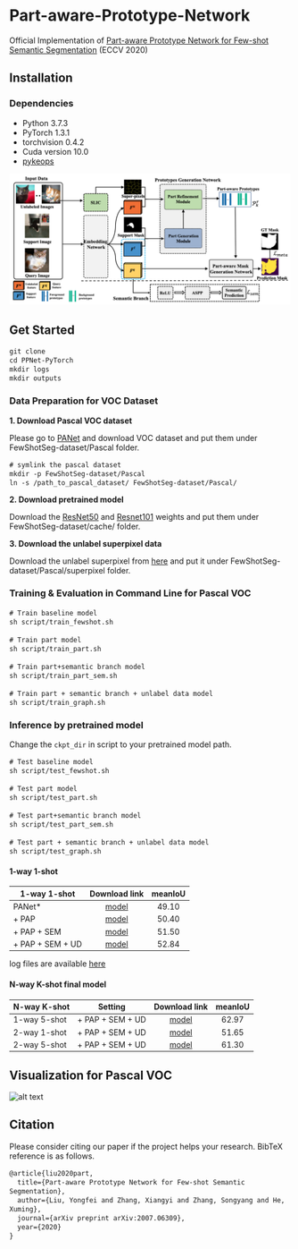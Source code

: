 # Part-aware-Prototype-Network
Official Implementation of [Part-aware Prototype Network for Few-shot Semantic Segmentation](https://arxiv.org/pdf/2007.06309.pdf) (ECCV 2020)


## Installation

### Dependencies
* Python 3.7.3
* PyTorch 1.3.1
* torchvision 0.4.2
* Cuda version 10.0
* [pykeops](https://www.kernel-operations.io/keops/python/installation.html)

![alt text](demo/overview.png)


## Get Started
```
git clone 
cd PPNet-PyTorch
mkdir logs
mkdir outputs
```

### Data Preparation for VOC Dataset
**1. Download Pascal VOC dataset**

Please go to [PANet](https://github.com/kaixin96/PANet) and download VOC dataset
and put them under FewShotSeg-dataset/Pascal folder.
```
# symlink the pascal dataset
mkdir -p FewShotSeg-dataset/Pascal
ln -s /path_to_pascal_dataset/ FewShotSeg-dataset/Pascal/
```

**2. Download pretrained model**

Download the [ResNet50](https://download.pytorch.org/models/resnet50-19c8e357.pth) 
and [Resnet101](https://download.pytorch.org/models/resnet50-19c8e357.pth)
weights and put them under FewShotSeg-dataset/cache/ folder.

**3. Download the unlabel superpixel data**

Download the unlabel superpixel from [here](https://drive.google.com/file/d/1732jFI0qQBkGyjlWVExxyZYSru7HACkP/view?usp=sharing) and 
put it under FewShotSeg-dataset/Pascal/superpixel folder.


### Training & Evaluation in Command Line for Pascal VOC
```
# Train baseline model 
sh script/train_fewshot.sh

# Train part model
sh script/train_part.sh

# Train part+semantic branch model
sh script/train_part_sem.sh

# Train part + semantic branch + unlabel data model
sh script/train_graph.sh

```

### Inference by pretrained model
Change the ```ckpt_dir``` in script to your pretrained model path.
```
# Test baseline model 
sh script/test_fewshot.sh

# Test part model
sh script/test_part.sh

# Test part+semantic branch model
sh script/test_part_sem.sh

# Test part + semantic branch + unlabel data model
sh script/test_graph.sh
```
#### 1-way 1-shot 
|   1-way 1-shot | Download link             |        meanIoU                                | 
|-----------------------|:--------------------------------------------------:|:--------------------------------------------------:|
| PANet* | [model](https://drive.google.com/drive/folders/1OrVJ74LbhgUhIOp8nen79Yv56esO4an4?usp=sharing)           |  49.10  |
| + PAP | [model](https://drive.google.com/drive/folders/1cZBV-v8uvbmWPhiAlBDyYUT8MoT6zzto?usp=sharing)            |  50.40  | 
| + PAP + SEM | [model](https://drive.google.com/drive/folders/1MDy_-Mt4lLyUWPhXOTcssrT5R0rI6IPZ?usp=sharing)      |  51.50  |
| + PAP + SEM + UD | [model](https://drive.google.com/drive/folders/1gbgYrTTcdkaS48C6ohlSc0NhK26wdoV_?usp=sharing) |  52.84  |

log files are available [here](https://drive.google.com/drive/folders/1mXidsz9WtUFjx9OEw94N2oN3mDT-I6ix?usp=sharing)

#### N-way K-shot final model 

|   N-way K-shot | Setting | Download link             |        meanIoU                                | 
|-----------------------|:--------------------------------------------------:|:--------------------------------------------------:|:--------------------------------------------------:|
| 1-way 5-shot | + PAP + SEM + UD | [model](https://drive.google.com/drive/folders/1axevPqPjtYOhCAgC5EqwyuvqGEdRl-qe?usp=sharing)            |  62.97  |
| 2-way 1-shot | + PAP + SEM + UD | [model](https://drive.google.com/drive/folders/1WVQNXkmgoei6VkzC29uGJi5fIqYLLt4T?usp=sharing)            |  51.65  | 
| 2-way 5-shot | + PAP + SEM + UD | [model](https://drive.google.com/drive/folders/1kecVIVW4b6dxX4VFpWX2kF1tn8LUGCmR?usp=sharing)            |  61.30  |


## Visualization for Pascal VOC
![alt text](demo/vis.png)

## Citation
Please consider citing our paper if the project helps your research. BibTeX reference is as follows.
```
@article{liu2020part,
  title={Part-aware Prototype Network for Few-shot Semantic Segmentation},
  author={Liu, Yongfei and Zhang, Xiangyi and Zhang, Songyang and He, Xuming},
  journal={arXiv preprint arXiv:2007.06309},
  year={2020}
}
```
